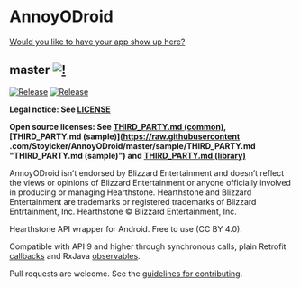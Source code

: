 AnnoyODroid
===========
[Would you like to have your app show up here?](https://github.com/Stoyicker/AnnoyODroid/issues/new?body=Please%20add%20the%20highlight-request%20label%20to%20this%20issue%20and%20assign%20it%20to%20Stoyicker.%0A%0ALink:%20{Link%20to%20(one%20of,%20in%20order%20of%20preference)%20Google%20Play,%20Amazon%20Appstore%20for%20Android,%20F-Droid,%20Aptoide,%20source%20code%3E}%20%0AImage:%20{Link%20to%20a%20512x512%20PNG%20image%20representing%20your%20app}&title=App%20highlight%20request:%20{your_app_name} "Request app highlight issue template")

master [![!](https://magnum.travis-ci.com/Stoyicker/AnnoyODroid.svg?branch=master&token=FQiyriPMi5DyTTCWNBup)](https://magnum.travis-ci.com/Stoyicker/AnnoyODroid.svg?branch=master&token=FQiyriPMi5DyTTCWNBup)
------
[![Release](https://img.shields.io/github/release/stoyicker/annoyodroid.svg?label=gradle)](https://jitpack.io/#jitpack/gradle-simple)
[![Release](https://img.shields.io/github/release/stoyicker/annoyodroid.svg?label=maven)](https://jitpack.io/#jitpack/gradle-simple)

**Legal notice: See [LICENSE](https://raw.githubusercontent.com/Stoyicker/AnnoyODroid/master/LICENSE "LICENSE")**

**Open source licenses: See [THIRD_PARTY.md (common)](https://github.com/Stoyicker/AnnoyODroid/blob/master/sample/THIRD_PARTY.md "THIRD_PARTY.md (common)"), [THIRD_PARTY.md (sample)](https://raw.githubusercontent
.com/Stoyicker/AnnoyODroid/master/sample/THIRD_PARTY.md "THIRD_PARTY.md (sample)") and [THIRD_PARTY.md (library)](https://github.com/Stoyicker/AnnoyODroid/blob/master/library/THIRD_PARTY.md "THIRD_PARTY.md (library)")**

AnnoyODroid isn’t endorsed by Blizzard Entertainment and doesn’t reflect the views or opinions of Blizzard Entertainment or anyone officially involved in producing or managing Hearthstone. Hearthstone and Blizzard Entertainment are trademarks or registered trademarks of Blizzard Entrtainment, Inc. Hearthstone © Blizzard Entertainment, Inc.

Hearthstone API wrapper for Android. Free to use (CC BY 4.0).

Compatible with API 9 and higher through synchronous calls, plain Retrofit [callbacks](http://square.github.io/retrofit/javadoc/retrofit/Callback.html "Retrofit Javadoc") and RxJava [observables](http://reactivex.io/documentation/observable.html "ReactiveX Documentation").

Pull requests are welcome. See the [guidelines for contributing](https://github.com/Stoyicker/AnnoyODroid/blob/master/CONTRIBUTING.md "CONTRIBUTING.md").
